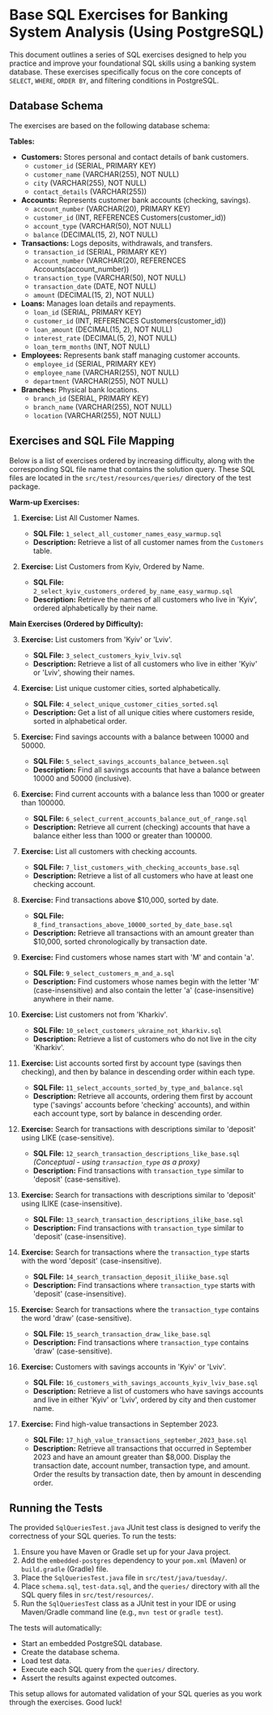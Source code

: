 # Base SQL Exercises for Banking System Analysis (Using PostgreSQL)

This document outlines a series of SQL exercises designed to help you practice and improve your foundational SQL skills using a banking system database. These exercises specifically focus on the core concepts of `SELECT`, `WHERE`, `ORDER BY`, and filtering conditions in PostgreSQL.

## Database Schema

The exercises are based on the following database schema:

**Tables:**

* **Customers:** Stores personal and contact details of bank customers.
    * `customer_id` (SERIAL, PRIMARY KEY)
    * `customer_name` (VARCHAR(255), NOT NULL)
    * `city` (VARCHAR(255), NOT NULL)
    * `contact_details` (VARCHAR(255))
* **Accounts:** Represents customer bank accounts (checking, savings).
    * `account_number` (VARCHAR(20), PRIMARY KEY)
    * `customer_id` (INT, REFERENCES Customers(customer_id))
    * `account_type` (VARCHAR(50), NOT NULL)
    * `balance` (DECIMAL(15, 2), NOT NULL)
* **Transactions:** Logs deposits, withdrawals, and transfers.
    * `transaction_id` (SERIAL, PRIMARY KEY)
    * `account_number` (VARCHAR(20), REFERENCES Accounts(account_number))
    * `transaction_type` (VARCHAR(50), NOT NULL)
    * `transaction_date` (DATE, NOT NULL)
    * `amount` (DECIMAL(15, 2), NOT NULL)
* **Loans:** Manages loan details and repayments.
    * `loan_id` (SERIAL, PRIMARY KEY)
    * `customer_id` (INT, REFERENCES Customers(customer_id))
    * `loan_amount` (DECIMAL(15, 2), NOT NULL)
    * `interest_rate` (DECIMAL(5, 2), NOT NULL)
    * `loan_term_months` (INT, NOT NULL)
* **Employees:** Represents bank staff managing customer accounts.
    * `employee_id` (SERIAL, PRIMARY KEY)
    * `employee_name` (VARCHAR(255), NOT NULL)
    * `department` (VARCHAR(255), NOT NULL)
* **Branches:** Physical bank locations.
    * `branch_id` (SERIAL, PRIMARY KEY)
    * `branch_name` (VARCHAR(255), NOT NULL)
    * `location` (VARCHAR(255), NOT NULL)

## Exercises and SQL File Mapping

Below is a list of exercises ordered by increasing difficulty, along with the corresponding SQL file name that contains the solution query. These SQL files are located in the `src/test/resources/queries/` directory of the test package.

**Warm-up Exercises:**

1.  **Exercise:** List All Customer Names.
    * **SQL File:** `1_select_all_customer_names_easy_warmup.sql`
    * **Description:** Retrieve a list of all customer names from the `Customers` table.

2.  **Exercise:** List Customers from Kyiv, Ordered by Name.
    * **SQL File:** `2_select_kyiv_customers_ordered_by_name_easy_warmup.sql`
    * **Description:** Retrieve the names of all customers who live in 'Kyiv', ordered alphabetically by their name.

**Main Exercises (Ordered by Difficulty):**

3.  **Exercise:** List customers from 'Kyiv' or 'Lviv'.
    * **SQL File:** `3_select_customers_kyiv_lviv.sql`
    * **Description:** Retrieve a list of all customers who live in either 'Kyiv' or 'Lviv', showing their names.

4.  **Exercise:** List unique customer cities, sorted alphabetically.
    * **SQL File:** `4_select_unique_customer_cities_sorted.sql`
    * **Description:** Get a list of all unique cities where customers reside, sorted in alphabetical order.

5.  **Exercise:** Find savings accounts with a balance between 10000 and 50000.
    * **SQL File:** `5_select_savings_accounts_balance_between.sql`
    * **Description:** Find all savings accounts that have a balance between 10000 and 50000 (inclusive).

6.  **Exercise:** Find current accounts with a balance less than 1000 or greater than 100000.
    * **SQL File:** `6_select_current_accounts_balance_out_of_range.sql`
    * **Description:** Retrieve all current (checking) accounts that have a balance either less than 1000 or greater than 100000.

7.  **Exercise:** List all customers with checking accounts.
    * **SQL File:** `7_list_customers_with_checking_accounts_base.sql`
    * **Description:** Retrieve a list of all customers who have at least one checking account.

8.  **Exercise:** Find transactions above $10,000, sorted by date.
    * **SQL File:** `8_find_transactions_above_10000_sorted_by_date_base.sql`
    * **Description:** Retrieve all transactions with an amount greater than $10,000, sorted chronologically by transaction date.

9.  **Exercise:** Find customers whose names start with 'M' and contain 'а'.
    * **SQL File:** `9_select_customers_m_and_a.sql`
    * **Description:** Find customers whose names begin with the letter 'M' (case-insensitive) and also contain the letter 'а' (case-insensitive) anywhere in their name.

10. **Exercise:** List customers not from 'Kharkiv'.
    * **SQL File:** `10_select_customers_ukraine_not_kharkiv.sql`
    * **Description:** Retrieve a list of customers who do not live in the city 'Kharkiv'.

11. **Exercise:** List accounts sorted first by account type (savings then checking), and then by balance in descending order within each type.
    * **SQL File:** `11_select_accounts_sorted_by_type_and_balance.sql`
    * **Description:** Retrieve all accounts, ordering them first by account type ('savings' accounts before 'checking' accounts), and within each account type, sort by balance in descending order.

12. **Exercise:** Search for transactions with descriptions similar to 'deposit' using LIKE (case-sensitive).
    * **SQL File:** `12_search_transaction_descriptions_like_base.sql` *(Conceptual - using `transaction_type` as a proxy)*
    * **Description:** Find transactions with `transaction_type` similar to 'deposit' (case-sensitive).

13. **Exercise:** Search for transactions with descriptions similar to 'deposit' using ILIKE (case-insensitive).
    * **SQL File:** `13_search_transaction_descriptions_ilike_base.sql`
    * **Description:** Find transactions with `transaction_type` similar to 'deposit' (case-insensitive).

14. **Exercise:** Search for transactions where the `transaction_type` starts with the word 'deposit' (case-insensitive).
    * **SQL File:** `14_search_transaction_deposit_iliike_base.sql`
    * **Description:** Find transactions where `transaction_type` starts with 'deposit' (case-insensitive).

15. **Exercise:** Search for transactions where the `transaction_type` contains the word 'draw' (case-sensitive).
    * **SQL File:** `15_search_transaction_draw_like_base.sql`
    * **Description:** Find transactions where `transaction_type` contains 'draw' (case-sensitive).

16. **Exercise:** Customers with savings accounts in 'Kyiv' or 'Lviv'.
    * **SQL File:** `16_customers_with_savings_accounts_kyiv_lviv_base.sql`
    * **Description:** Retrieve a list of customers who have savings accounts and live in either 'Kyiv' or 'Lviv', ordered by city and then customer name.

17. **Exercise:** Find high-value transactions in September 2023.
    * **SQL File:** `17_high_value_transactions_september_2023_base.sql`
    * **Description:** Retrieve all transactions that occurred in September 2023 and have an amount greater than $8,000. Display the transaction date, account number, transaction type, and amount. Order the results by transaction date, then by amount in descending order.

## Running the Tests

The provided `SqlQueriesTest.java` JUnit test class is designed to verify the correctness of your SQL queries. To run the tests:

1.  Ensure you have Maven or Gradle set up for your Java project.
2.  Add the `embedded-postgres` dependency to your `pom.xml` (Maven) or `build.gradle` (Gradle) file.
3.  Place the `SqlQueriesTest.java` file in `src/test/java/tuesday/`.
4.  Place `schema.sql`, `test-data.sql`, and the `queries/` directory with all the SQL query files in `src/test/resources/`.
5.  Run the `SqlQueriesTest` class as a JUnit test in your IDE or using Maven/Gradle command line (e.g., `mvn test` or `gradle test`).

The tests will automatically:

* Start an embedded PostgreSQL database.
* Create the database schema.
* Load test data.
* Execute each SQL query from the `queries/` directory.
* Assert the results against expected outcomes.

This setup allows for automated validation of your SQL queries as you work through the exercises. Good luck!